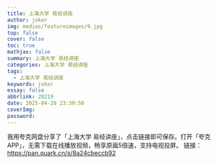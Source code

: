 ```yaml
---
title: 上海大学 易经讲座
author: joker
img: medias/featureimages/9.jpg
top: false
cover: false
toc: true
mathjax: false
summary: 上海大学 易经讲座
categories: 上海大学 易经讲座
tags:
  - 上海大学 易经讲座
keywords: joker
essay: false
abbrlink: 28219
date: 2025-04-20 23:39:50
coverImg:
password:
---
```


我用夸克网盘分享了「上海大学 易经讲座」，点击链接即可保存。打开「夸克APP」，无需下载在线播放视频，畅享原画5倍速，支持电视投屏。
链接：https://pan.quark.cn/s/8a24cbeccb92
